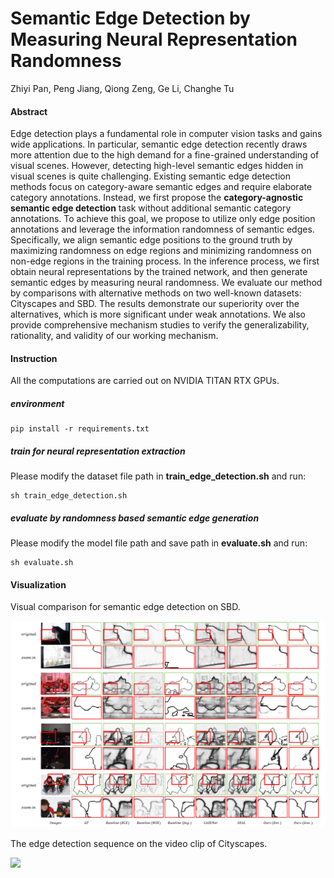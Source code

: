 # Semantic Edge Detection by Measuring Neural Representation Randomness

Zhiyi Pan, Peng Jiang, Qiong Zeng, Ge Li, Changhe Tu

#### Abstract

Edge detection plays a fundamental role in computer vision tasks and gains wide applications. In particular, semantic edge detection recently draws more attention due to the high demand for a fine-grained understanding of visual scenes. However, detecting high-level semantic edges hidden in visual scenes is quite challenging. Existing semantic edge detection methods focus on category-aware semantic edges and require elaborate category annotations. Instead, we first propose the **category-agnostic semantic edge detection** task without additional semantic category annotations. To achieve this goal, we propose to utilize only edge position annotations and leverage the information randomness of semantic edges. Specifically, we align semantic edge positions to the ground truth by maximizing randomness on edge regions and minimizing randomness on non-edge regions in the training process. In the inference process, we first obtain neural representations by the trained network, and then generate semantic edges by measuring neural randomness. We evaluate our method by comparisons with alternative methods on two well-known datasets: Cityscapes and SBD. The results demonstrate our superiority over the alternatives, which is more significant under weak annotations. We also provide comprehensive mechanism studies to verify the generalizability, rationality, and validity of our working mechanism.

#### Instruction

All the computations are carried out on NVIDIA TITAN RTX GPUs.

##### environment

```
pip install -r requirements.txt
```

##### train for neural representation extraction

Please modify the dataset file path in **train_edge_detection.sh** and run:

```
sh train_edge_detection.sh
```

##### evaluate by randomness based semantic edge generation

Please modify the model file path and save path in **evaluate.sh** and run: 

```
sh evaluate.sh
```

#### Visualization

Visual comparison for semantic edge detection on SBD.

![](\Visualization\SBD.png)

The edge detection sequence on the video clip of Cityscapes.

![](\Visualization\video.gif)

